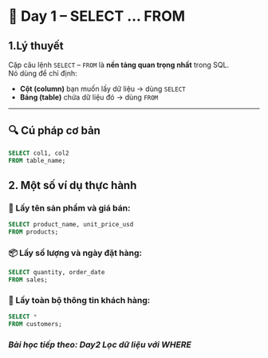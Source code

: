 # 🧠 Day 1 – SELECT … FROM

## 1.Lý thuyết

Cặp câu lệnh `SELECT` – `FROM` là **nền tảng quan trọng nhất** trong SQL.  
Nó dùng để chỉ định:
- **Cột (column)** bạn muốn lấy dữ liệu → dùng `SELECT`
- **Bảng (table)** chứa dữ liệu đó → dùng `FROM`

---

## 🔍 Cú pháp cơ bản
```sql
SELECT col1, col2
FROM table_name;
```

## 2. Một số ví dụ thực hành
### 🧾 Lấy tên sản phẩm và giá bán:
```sql
SELECT product_name, unit_price_usd
FROM products;
```

### 📦 Lấy số lượng và ngày đặt hàng:
```sql
SELECT quantity, order_date
FROM sales;
```

### 👤 Lấy toàn bộ thông tin khách hàng:
```sql
SELECT *
FROM customers;
```

### ***Bài học tiếp theo: Day2 Lọc dữ liệu với WHERE***